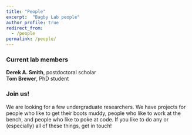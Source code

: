 ```yaml
---
title: "People"
excerpt:  "Bagby Lab people"
author_profile: true
redirect_from:
  - /people
permalink: /people/
---
```


### Current lab members

**Derek A. Smith**, postdoctoral scholar  
**Tom Brewer**, PhD student

### Join us!

We are looking for a few undergraduate researchers.  We have projects for people who like to get their boots muddy, people who like to work at the bench, and people who like to poke at code.  If you like to do any or (especially) all of these things, get in touch!

